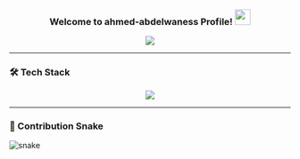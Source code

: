 <h3 align="center">
  Welcome to ahmed-abdelwaness Profile!
  <img src="https://media.giphy.com/media/hvRJCLFzcasrR4ia7z/giphy.gif" width="28">
</h3>

<!-- Typing SVG -->
<p align="center">
  <a href="https://github.com/DenverCoder1/readme-typing-svg">
    <img src="https://readme-typing-svg.herokuapp.com/?lines=Full-stack%20Web%20Developer;Always%20learning%20new%20things;Love%20Coding%20❤️&font=Fira+Code&center=true&width=500&height=45&color=f75c7e&vCenter=true&size=22">
  </a>
</p>

---

### 🛠 Tech Stack
<p align="center">
  <img src="https://skillicons.dev/icons?i=html,css,js,ts,react,angular,bootstrap,sass,nodejs,express,php,mongodb,mysql,git,github,vscode,figma&perline=9" />
</p>

---
### 🐍 Contribution Snake
<picture>
  <source media="(prefers-color-scheme: dark)" srcset="https://raw.githubusercontent.com/AhmedAbdelwaness/AhmedAbdelwaness/output/snake-dark.svg">
  <img alt="snake" src="https://raw.githubusercontent.com/AhmedAbdelwaness/AhmedAbdelwaness/output/snake.svg">
</picture>


